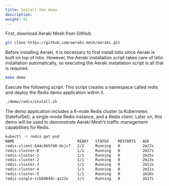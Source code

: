 ```yaml
---
title: Install the demo
description: 
weight: 01
---
```

First, download Aeraki Mesh from GitHub.

```bash
git clone https://github.com/aeraki-mesh/aeraki.git
```


Before installing Aeraki, it is necessary to first install Istio since Aeraki is built on top of Istio. However, the Aeraki installation script takes care of Istio installation automatically, so executing the Aeraki installation script is all that is required.

```bash
make demo
```

Execute the following script. This script creates a namespace called redis and deploy the Redis demo application within it.

```bash
./demo/redis/install.sh
```

The demo application includes a 6-node Redis cluster (a Kubernetes StatefulSet), a single-mode Redis instance, and a Redis client. Later on, this demo will be used to demonstrate Aeraki Mesh’s traffic management capabilities for Redis.
```bash
kubectl -n redis get pod
NAME                            READY   STATUS    RESTARTS   AGE
redis-client-644c965f48-dvjc7   2/2     Running   0          2m17s
redis-cluster-0                 1/1     Running   0          2m17s
redis-cluster-1                 1/1     Running   0          2m15s
redis-cluster-2                 1/1     Running   0          2m13s
redis-cluster-3                 1/1     Running   0          2m12s
redis-cluster-4                 1/1     Running   0          2m11s
redis-cluster-5                 1/1     Running   0          2m10s
redis-single-ccbb984dc-qz22v    1/1     Running   0          2m17s
```